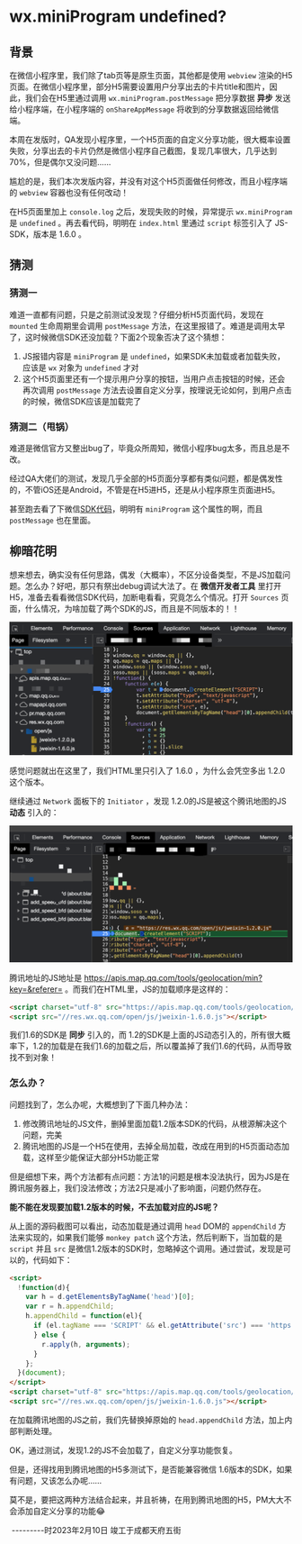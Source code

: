 # wx.miniProgram undefined?



## 背景

在微信小程序里，我们除了tab页等是原生页面，其他都是使用 `webview` 渲染的H5页面。在微信小程序里，部分H5需要设置用户分享出去的卡片title和图片，因此，我们会在H5里通过调用 `wx.miniProgram.postMessage` 把分享数据 **异步** 发送给小程序端，在小程序端的 `onShareAppMessage` 将收到的分享数据返回给微信端。

本周在发版时，QA发现小程序里，一个H5页面的自定义分享功能，很大概率设置失败，分享出去的卡片仍然是微信小程序自己截图，复现几率很大，几乎达到70%，但是偶尔又没问题……

尴尬的是，我们本次发版内容，并没有对这个H5页面做任何修改，而且小程序端的 `webview` 容器也没有任何改动！

在H5页面里加上 `console.log` 之后，发现失败的时候，异常提示 `wx.miniProgram  ` 是 `undefined` 。再去看代码，明明在 `index.html` 里通过  `script` 标签引入了 JS-SDK，版本是 1.6.0 。



## 猜测

### 猜测一

难道一直都有问题，只是之前测试没发现？仔细分析H5页面代码，发现在 `mounted` 生命周期里会调用 `postMessage` 方法，在这里报错了。难道是调用太早了，这时候微信SDK还没加载？下面2个现象否决了这个猜想：

1. JS报错内容是 `miniProgram` 是 `undefined`，如果SDK未加载或者加载失败，应该是 `wx` 对象为 `undefined` 才对
2. 这个H5页面里还有一个提示用户分享的按钮，当用户点击按钮的时候，还会再次调用 `postMessage` 方法去设置自定义分享，按理说无论如何，到用户点击的时候，微信SDK应该是加载完了

### 猜测二（甩锅）

难道是微信官方又整出bug了，毕竟众所周知，微信小程序bug太多，而且总是不改。

经过QA大佬们的测试，发现几乎全部的H5页面分享都有类似问题，都是偶发性的，不管iOS还是Android，不管是在H5进H5，还是从小程序原生页面进H5。

甚至跑去看了下微信[SDK代码](https://res.wx.qq.com/open/js/jweixin-1.6.0.js)，明明有 `miniProgram` 这个属性的啊，而且 `postMessage` 也在里面。



## 柳暗花明

想来想去，确实没有任何思路，偶发（大概率），不区分设备类型，不是JS加载问题。怎么办？好吧，那只有祭出debug调试大法了。在 **微信开发者工具** 里打开H5，准备去看看微信SDK代码，加断电看看，究竟怎么个情况。打开 `Sources` 页面，什么情况，为啥加载了两个SDK的JS，而且是不同版本的！！

![加载了两个不同版本的微信SDK](./2-sdk.png)



感觉问题就出在这里了，我们HTML里只引入了 1.6.0 ，为什么会凭空多出 1.2.0 这个版本。

继续通过 `Network` 面板下的 `Initiator` ，发现 1.2.0的JS是被这个腾讯地图的JS **动态** 引入的：

![腾讯地图JS动态引入了1.2版本的微信SDK](./qqmap-load-sdk.png)

腾讯地址的JS地址是 https://apis.map.qq.com/tools/geolocation/min?key=&referer= 。而我们在HTML里，JS的加载顺序是这样的：

```html
<script charset="utf-8" src="https://apis.map.qq.com/tools/geolocation/min?key=P&referer="></script>
<script src="//res.wx.qq.com/open/js/jweixin-1.6.0.js"></script>
```

我们1.6的SDK是 **同步** 引入的，而 1.2的SDK是上面的JS动态引入的，所有很大概率下，1.2的加载是在我们1.6的加载之后，所以覆盖掉了我们1.6的代码，从而导致找不到对象！

### 怎么办？

问题找到了，怎么办呢，大概想到了下面几种办法：

1. 修改腾讯地址的JS文件，删掉里面加载1.2版本SDK的代码，从根源解决这个问题，完美
2. 腾讯地图的JS是一个H5在使用，去掉全局加载，改成在用到的H5页面动态加载，这样至少能保证大部分H5功能正常

但是细想下来，两个方法都有点问题：方法1的问题是根本没法执行，因为JS是在腾讯服务器上，我们没法修改；方法2只是减小了影响面，问题仍然存在。



**能不能在发现要加载1.2版本的时候，不去加载对应的JS呢？** 

从上面的源码截图可以看出，动态加载是通过调用 `head` DOM的 `appendChild` 方法来实现的，如果我们能够 `monkey patch` 这个方法，然后判断下，当加载的是 `script` 并且 `src` 是微信1.2版本的SDK时，忽略掉这个调用。通过尝试，发现是可以的，代码如下：

```html
<script>
  !function(d){
    var h = d.getElementsByTagName('head')[0];
    var r = h.appendChild;
    h.appendChild = function(el){
      if (el.tagName === 'SCRIPT' && el.getAttribute('src') === 'https://res.wx.qq.com/open/js/jweixin-1.2.0.js') {
      } else {
        r.apply(h, arguments);
      }
    };
  }(document);
</script>
<script charset="utf-8" src="https://apis.map.qq.com/tools/geolocation/min?key=P&referer="></script>
<script src="//res.wx.qq.com/open/js/jweixin-1.6.0.js"></script>
```

在加载腾讯地图的JS之前，我们先替换掉原始的 `head.appendChild` 方法，加上内部判断处理。



OK，通过测试，发现1.2的JS不会加载了，自定义分享功能恢复。

但是，还得找用到腾讯地图的H5多测试下，是否能兼容微信 1.6版本的SDK，如果有问题，又该怎么办呢……



莫不是，要把这两种方法结合起来，并且祈祷，在用到腾讯地图的H5，PM大大不会添加自定义分享的功能😂



​                                                    ---------时2023年2月10日 竣工于成都天府五街